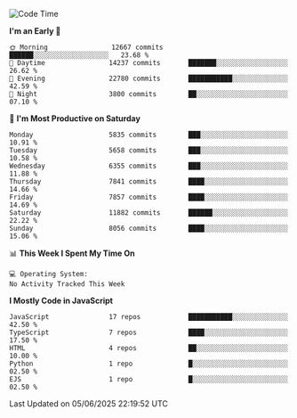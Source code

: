 <!--START_SECTION:waka-->
![Code Time](http://img.shields.io/badge/Code%20Time-3%2C498%20hrs%2059%20mins-blue)

**I'm an Early 🐤** 

```text
🌞 Morning                12667 commits       ██████░░░░░░░░░░░░░░░░░░░   23.68 % 
🌆 Daytime                14237 commits       ███████░░░░░░░░░░░░░░░░░░   26.62 % 
🌃 Evening                22780 commits       ███████████░░░░░░░░░░░░░░   42.59 % 
🌙 Night                  3800 commits        ██░░░░░░░░░░░░░░░░░░░░░░░   07.10 % 
```
📅 **I'm Most Productive on Saturday** 

```text
Monday                   5835 commits        ███░░░░░░░░░░░░░░░░░░░░░░   10.91 % 
Tuesday                  5658 commits        ███░░░░░░░░░░░░░░░░░░░░░░   10.58 % 
Wednesday                6355 commits        ███░░░░░░░░░░░░░░░░░░░░░░   11.88 % 
Thursday                 7841 commits        ████░░░░░░░░░░░░░░░░░░░░░   14.66 % 
Friday                   7857 commits        ████░░░░░░░░░░░░░░░░░░░░░   14.69 % 
Saturday                 11882 commits       ██████░░░░░░░░░░░░░░░░░░░   22.22 % 
Sunday                   8056 commits        ████░░░░░░░░░░░░░░░░░░░░░   15.06 % 
```


📊 **This Week I Spent My Time On** 

```text
💻 Operating System: 
No Activity Tracked This Week
```

**I Mostly Code in JavaScript** 

```text
JavaScript               17 repos            ███████████░░░░░░░░░░░░░░   42.50 % 
TypeScript               7 repos             ████░░░░░░░░░░░░░░░░░░░░░   17.50 % 
HTML                     4 repos             ██░░░░░░░░░░░░░░░░░░░░░░░   10.00 % 
Python                   1 repo              █░░░░░░░░░░░░░░░░░░░░░░░░   02.50 % 
EJS                      1 repo              █░░░░░░░░░░░░░░░░░░░░░░░░   02.50 % 
```




 Last Updated on 05/06/2025 22:19:52 UTC
<!--END_SECTION:waka-->

<!--
**likaiqiang/likaiqiang** is a ✨ _special_ ✨ repository because its `README.md` (this file) appears on your GitHub profile.

Here are some ideas to get you started:

- 🔭 I’m currently working on ...
- 🌱 I’m currently learning ...
- 👯 I’m looking to collaborate on ...
- 🤔 I’m looking for help with ...
- 💬 Ask me about ...
- 📫 How to reach me: ...
- 😄 Pronouns: ...
- ⚡ Fun fact: ...
-->
